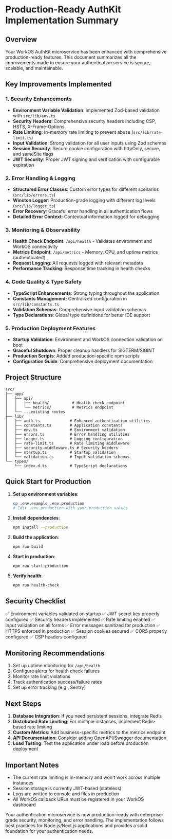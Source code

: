# Production-Ready AuthKit Implementation Summary

## Overview

Your WorkOS AuthKit microservice has been enhanced with comprehensive production-ready features. This document summarizes all the improvements made to ensure your authentication service is secure, scalable, and maintainable.

## Key Improvements Implemented

### 1. Security Enhancements
- **Environment Variable Validation**: Implemented Zod-based validation with `src/lib/env.ts`
- **Security Headers**: Comprehensive security headers including CSP, HSTS, X-Frame-Options
- **Rate Limiting**: In-memory rate limiting to prevent abuse (`src/lib/rate-limit.ts`)
- **Input Validation**: Strong validation for all user inputs using Zod schemas
- **Session Security**: Secure cookie configuration with httpOnly, secure, and sameSite flags
- **JWT Security**: Proper JWT signing and verification with configurable expiration

### 2. Error Handling & Logging
- **Structured Error Classes**: Custom error types for different scenarios (`src/lib/errors.ts`)
- **Winston Logger**: Production-grade logging with different log levels (`src/lib/logger.ts`)
- **Error Recovery**: Graceful error handling in all authentication flows
- **Detailed Error Context**: Contextual information logged for debugging

### 3. Monitoring & Observability
- **Health Check Endpoint**: `/api/health` - Validates environment and WorkOS connectivity
- **Metrics Endpoint**: `/api/metrics` - Memory, CPU, and uptime metrics (authenticated)
- **Request Logging**: All requests logged with relevant metadata
- **Performance Tracking**: Response time tracking in health checks

### 4. Code Quality & Type Safety
- **TypeScript Enhancements**: Strong typing throughout the application
- **Constants Management**: Centralized configuration in `src/lib/constants.ts`
- **Validation Schemas**: Comprehensive input validation schemas
- **Type Declarations**: Global type definitions for better IDE support

### 5. Production Deployment Features
- **Startup Validation**: Environment and WorkOS connection validation on boot
- **Graceful Shutdown**: Proper cleanup handlers for SIGTERM/SIGINT
- **Production Scripts**: Added production-specific npm scripts
- **Configuration Guide**: Comprehensive deployment documentation

## Project Structure

```
src/
├── app/
│   ├── api/
│   │   ├── health/          # Health check endpoint
│   │   └── metrics/         # Metrics endpoint
│   └── ...existing routes
├── lib/
│   ├── auth.ts             # Enhanced authentication utilities
│   ├── constants.ts        # Application constants
│   ├── env.ts              # Environment validation
│   ├── errors.ts           # Error handling utilities
│   ├── logger.ts           # Logging configuration
│   ├── rate-limit.ts       # Rate limiting middleware
│   ├── security-middleware.ts # Security headers
│   ├── startup.ts          # Startup validation
│   └── validation.ts       # Input validation schemas
└── types/
    └── index.d.ts          # TypeScript declarations
```

## Quick Start for Production

1. **Set up environment variables**:
   ```bash
   cp .env.example .env.production
   # Edit .env.production with your production values
   ```

2. **Install dependencies**:
   ```bash
   npm install --production
   ```

3. **Build the application**:
   ```bash
   npm run build
   ```

4. **Start in production**:
   ```bash
   npm run start:production
   ```

5. **Verify health**:
   ```bash
   npm run health-check
   ```

## Security Checklist

✅ Environment variables validated on startup
✅ JWT secret key properly configured
✅ Security headers implemented
✅ Rate limiting enabled
✅ Input validation on all forms
✅ Error messages sanitized for production
✅ HTTPS enforced in production
✅ Session cookies secured
✅ CORS properly configured
✅ CSP headers configured

## Monitoring Recommendations

1. Set up uptime monitoring for `/api/health`
2. Configure alerts for health check failures
3. Monitor rate limit violations
4. Track authentication success/failure rates
5. Set up error tracking (e.g., Sentry)

## Next Steps

1. **Database Integration**: If you need persistent sessions, integrate Redis
2. **Distributed Rate Limiting**: For multiple instances, implement Redis-based rate limiting
3. **Custom Metrics**: Add business-specific metrics to the metrics endpoint
4. **API Documentation**: Consider adding OpenAPI/Swagger documentation
5. **Load Testing**: Test the application under load before production deployment

## Important Notes

- The current rate limiting is in-memory and won't work across multiple instances
- Session storage is currently JWT-based (stateless)
- Logs are written to console and files in production
- All WorkOS callback URLs must be registered in your WorkOS dashboard

Your authentication microservice is now production-ready with enterprise-grade security, monitoring, and error handling. The implementation follows best practices for Node.js/Next.js applications and provides a solid foundation for your authentication needs.